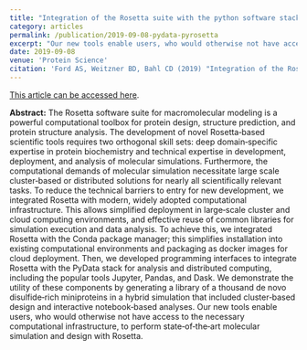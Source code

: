 ```yaml
---
title: "Integration of the Rosetta suite with the python software stack via reproducible packaging and core programming interfaces for distributed simulation."
category: articles
permalink: /publication/2019-09-08-pydata-pyrosetta
excerpt: "Our new tools enable users, who would otherwise not have access to the necessary computational infrastructure, to perform state‐of‐the‐art molecular simulation and design with Rosetta."
date: 2019-09-08
venue: 'Protein Science'
citation: 'Ford AS, Weitzner BD, Bahl CD (2019) "Integration of the Rosetta suite with the python software stack via reproducible packaging and core programming interfaces for distributed simulation," Protein Science. 29(1), 43-51 DOI: 10.1002/pro.3721'
---
```


<a href='https://doi.org/10.1002/pro.3721'>This article can be accessed here</a>.

**Abstract:** The Rosetta software suite for macromolecular modeling is a powerful computational toolbox for protein design, structure prediction, and protein structure analysis. The development of novel Rosetta‐based scientific tools requires two orthogonal skill sets: deep domain‐specific expertise in protein biochemistry and technical expertise in development, deployment, and analysis of molecular simulations. Furthermore, the computational demands of molecular simulation necessitate large scale cluster‐based or distributed solutions for nearly all scientifically relevant tasks. To reduce the technical barriers to entry for new development, we integrated Rosetta with modern, widely adopted computational infrastructure. This allows simplified deployment in large‐scale cluster and cloud computing environments, and effective reuse of common libraries for simulation execution and data analysis. To achieve this, we integrated Rosetta with the Conda package manager; this simplifies installation into existing computational environments and packaging as docker images for cloud deployment. Then, we developed programming interfaces to integrate Rosetta with the PyData stack for analysis and distributed computing, including the popular tools Jupyter, Pandas, and Dask. We demonstrate the utility of these components by generating a library of a thousand de novo disulfide‐rich miniproteins in a hybrid simulation that included cluster‐based design and interactive notebook‐based analyses. Our new tools enable users, who would otherwise not have access to the necessary computational infrastructure, to perform state‐of‐the‐art molecular simulation and design with Rosetta.
